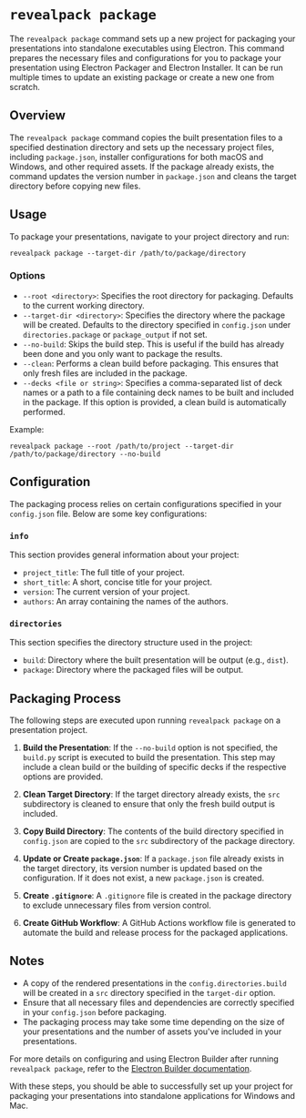 # `revealpack package`

The `revealpack package` command sets up a new project for packaging your presentations into standalone executables using Electron. This command prepares the necessary files and configurations for you to package your presentation using Electron Packager and Electron Installer. It can be run multiple times to update an existing package or create a new one from scratch.

## Overview

The `revealpack package` command copies the built presentation files to a specified destination directory and sets up the necessary project files, including `package.json`, installer configurations for both macOS and Windows, and other required assets. If the package already exists, the command updates the version number in `package.json` and cleans the target directory before copying new files.

## Usage

To package your presentations, navigate to your project directory and run:

```
revealpack package --target-dir /path/to/package/directory
```

### Options

- `--root <directory>`: Specifies the root directory for packaging. Defaults to the current working directory.
- `--target-dir <directory>`: Specifies the directory where the package will be created. Defaults to the directory specified in `config.json` under `directories.package` or `package_output` if not set.
- `--no-build`: Skips the build step. This is useful if the build has already been done and you only want to package the results.
- `--clean`: Performs a clean build before packaging. This ensures that only fresh files are included in the package.
- `--decks <file or string>`: Specifies a comma-separated list of deck names or a path to a file containing deck names to be built and included in the package. If this option is provided, a clean build is automatically performed.

Example:

```
revealpack package --root /path/to/project --target-dir /path/to/package/directory --no-build
```

## Configuration

The packaging process relies on certain configurations specified in your `config.json` file. Below are some key configurations:

### `info`

This section provides general information about your project:

- `project_title`: The full title of your project.
- `short_title`: A short, concise title for your project.
- `version`: The current version of your project.
- `authors`: An array containing the names of the authors.

### `directories`

This section specifies the directory structure used in the project:

- `build`: Directory where the built presentation will be output (e.g., `dist`).
- `package`: Directory where the packaged files will be output.

## Packaging Process

The following steps are executed upon running `revealpack package` on a presentation project.

1. **Build the Presentation**: If the `--no-build` option is not specified, the `build.py` script is executed to build the presentation. This step may include a clean build or the building of specific decks if the respective options are provided.

2. **Clean Target Directory**: If the target directory already exists, the `src` subdirectory is cleaned to ensure that only the fresh build output is included.

3. **Copy Build Directory**: The contents of the build directory specified in `config.json` are copied to the `src` subdirectory of the package directory.

4. **Update or Create `package.json`**: If a `package.json` file already exists in the target directory, its version number is updated based on the configuration. If it does not exist, a new `package.json` is created.

6. **Create `.gitignore`**: A `.gitignore` file is created in the package directory to exclude unnecessary files from version control.

7. **Create GitHub Workflow**: A GitHub Actions workflow file is generated to automate the build and release process for the packaged applications.

## Notes

- A copy of the rendered presentations in the `config.directories.build` will be created in a `src` directory specified in the `target-dir` option.
- Ensure that all necessary files and dependencies are correctly specified in your `config.json` before packaging.
- The packaging process may take some time depending on the size of your presentations and the number of assets you've included in your presentations.

For more details on configuring and using Electron Builder after running `revealpack package`, refer to the [Electron Builder documentation](https://www.electron.build/).

With these steps, you should be able to successfully set up your project for packaging your presentations into standalone applications for Windows and Mac.